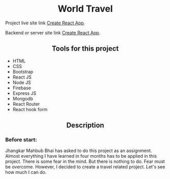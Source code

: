 <h1 align="center">World Travel</h1>

Project live site link [Create React App](https://github.com/facebook/create-react-app).

Backend or server site link [Create React App](https://github.com/facebook/create-react-app).

<h2 align="center">Tools for this project</h2>

* HTML
* CSS
* Bootstrap
* React JS
* Node JS
* Firebase
* Express JS
* Mongodb
* React Router
* React hook form

<h2 align="center">Description</h2>

<h3>Before start:</h3>

Jhangkar Mahbub Bhai has asked to do this project as an assignment. Almost everything I have learned in four months has to be applied in this project. There is some fear in the mind. But there is nothing to do. Fear must be overcome. However, I decided to create a travel related project. Let's see how much I can do.
